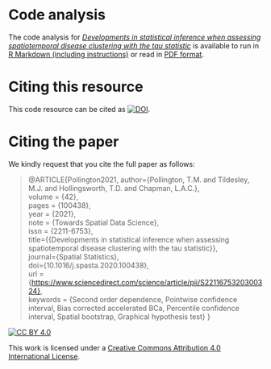 # Code analysis
The code analysis for [*Developments in statistical inference when assessing spatiotemporal disease clustering with the tau statistic*](https://doi.org/10.1016/j.spasta.2020.100438) is available to run in [R Markdown (including instructions)](code_analysis.Rmd) or read in [PDF format](code_analysis.pdf). 

# Citing this resource
This code resource can be cited as [![DOI](https://zenodo.org/badge/DOI/10.5281/zenodo.4906452.svg)](https://doi.org/10.5281/zenodo.4906452).

# Citing the paper
We kindly request that you cite the full paper as follows:

> @ARTICLE{Pollington2021,
 author={Pollington, T.M. and Tildesley, M.J. and Hollingsworth, T.D. and Chapman, L.A.C.},  
 volume = {42},  
 pages = {100438},  
 year = {2021},  
 note = {Towards Spatial Data Science},  
 issn = {2211-6753},  
 title={{Developments in statistical inference when assessing spatiotemporal disease clustering with the tau statistic}},  
 journal={Spatial Statistics},  
 doi={10.1016/j.spasta.2020.100438},  
 url = {https://www.sciencedirect.com/science/article/pii/S2211675320300324},  
 keywords = {Second order dependence, Pointwise confidence interval, Bias corrected accelerated BCa, Percentile confidence interval, Spatial bootstrap, Graphical hypothesis test}
}

[![CC BY 4.0][cc-by-shield]][cc-by]  

This work is licensed under a [Creative Commons Attribution 4.0 International License][cc-by].  

[cc-by]: http://creativecommons.org/licenses/by/4.0/  
[cc-by-shield]: https://img.shields.io/badge/License-CC%20BY%204.0-lightgrey.svg  
